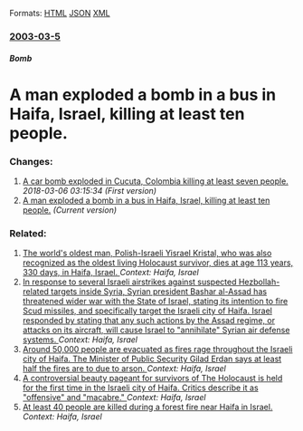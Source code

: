 
Formats: [HTML](/news/2003/03/5/a-man-exploded-a-bomb-in-a-bus-in-haifa-israel-killing-at-least-ten-people.html)  [JSON](/news/2003/03/5/a-man-exploded-a-bomb-in-a-bus-in-haifa-israel-killing-at-least-ten-people.json)  [XML](/news/2003/03/5/a-man-exploded-a-bomb-in-a-bus-in-haifa-israel-killing-at-least-ten-people.xml)  

### [2003-03-5](/news/2003/03/5/index.md)

##### Bomb
#  A man exploded a bomb in a bus in Haifa, Israel, killing at least ten people.




### Changes:

1. [ A car bomb exploded in Cucuta, Colombia killing at least seven people.](/news/2003/03/5/a-car-bomb-exploded-in-caocuta-colombia-killing-at-least-seven-people.md) _2018-03-06 03:15:34 (First version)_
1. [ A man exploded a bomb in a bus in Haifa, Israel, killing at least ten people.](/news/2003/03/5/a-man-exploded-a-bomb-in-a-bus-in-haifa-israel-killing-at-least-ten-people.md) _(Current version)_

### Related:

1. [The world's oldest man, Polish-Israeli Yisrael Kristal, who was also recognized as the oldest living Holocaust survivor, dies at age 113 years, 330 days, in Haifa, Israel. ](/news/2017/08/11/the-world-s-oldest-man-polishaisraeli-yisrael-kristal-who-was-also-recognized-as-the-oldest-living-holocaust-survivor-dies-at-age-113-y.md) _Context: Haifa, Israel_
2. [In response to several Israeli airstrikes against suspected Hezbollah-related targets inside Syria, Syrian president Bashar al-Assad has threatened wider war with the State of Israel, stating its intention to fire Scud missiles, and specifically target the Israeli city of Haifa. Israel responded by stating that any such actions by the Assad regime, or attacks on its aircraft, will cause Israel to "annihilate" Syrian air defense systems. ](/news/2017/03/25/in-response-to-several-israeli-airstrikes-against-suspected-hezbollah-related-targets-inside-syria-syrian-president-bashar-al-assad-has-thr.md) _Context: Haifa, Israel_
3. [Around 50,000 people are evacuated as fires rage throughout the Israeli city of Haifa. The Minister of Public Security Gilad Erdan says at least half the fires are to due to arson. ](/news/2016/11/24/around-50-000-people-are-evacuated-as-fires-rage-throughout-the-israeli-city-of-haifa-the-minister-of-public-security-gilad-erdan-says-at-l.md) _Context: Haifa, Israel_
4. [A controversial beauty pageant for survivors of The Holocaust is held for the first time in the Israeli city of Haifa. Critics describe it as "offensive" and "macabre." ](/news/2012/06/29/a-controversial-beauty-pageant-for-survivors-of-the-holocaust-is-held-for-the-first-time-in-the-israeli-city-of-haifa-critics-describe-it-a.md) _Context: Haifa, Israel_
5. [At least 40 people are killed during a forest fire near Haifa in Israel. ](/news/2010/12/2/at-least-40-people-are-killed-during-a-forest-fire-near-haifa-in-israel.md) _Context: Haifa, Israel_
